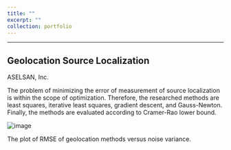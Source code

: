 ```yaml
---
title: ""
excerpt: ""
collection: portfolio
---
```

---
Geolocation Source Localization
---
ASELSAN, Inc.

The problem of minimizing the error of measurement of source localization is within the scope of optimization. Therefore, the researched methods are least squares, iterative least squares, gradient descent, and Gauss-Newton. Finally, the methods are evaluated according to Cramer-Rao lower bound. 

![image](https://github.com/aysintumay/aysintumay.github.io/assets/118018198/a9d6c1db-b6e3-4660-84b1-0d816f68faa2)

The plot of RMSE of geolocation methods versus noise variance.  

